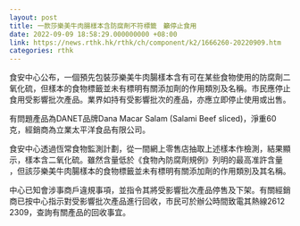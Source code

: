 ```yaml
---
layout: post
title: 一款莎樂美牛肉腸樣本含防腐劑不符標籤　籲停止食用
date: 2022-09-09 18:58:29.000000000 +08:00
link: https://news.rthk.hk/rthk/ch/component/k2/1666260-20220909.htm
categories: rthk
---
```


食安中心公布，一個預先包裝莎樂美牛肉腸樣本含有可在某些食物使用的防腐劑二氧化硫，但樣本的食物標籤並未有標明有關添加劑的作用類別及名稱。市民應停止食用受影響批次產品。業界如持有受影響批次的產品，亦應立即停止使用或出售。
 
有問題產品為DANET品牌Dana Macar Salam (Salami Beef sliced)，淨重60克，經銷商為立業太平洋食品有限公司。

食安中心透過恆常食物監測計劃，從一間網上零售店抽取上述樣本作檢測，結果顯示，樣本含二氧化硫。雖然含量低於《食物內防腐劑規例》列明的最高准許含量 ，但該莎樂美牛肉腸樣本的食物標籤並未有標明有關添加劑的作用類別及其名稱。

中心已知會涉事商戶違規事項，並指令其將受影響批次產品停售及下架。有關經銷商已按中心指示對受影響批次產品進行回收，市民可於辦公時間致電其熱線2612 2309，查詢有關產品的回收事宜。
